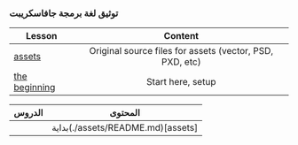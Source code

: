 
###  توثيق لغة برمجة جافاسكريبت

|  Lesson | Content |
| ------ |:-----:|
|[assets](./assets/README.md)|Original source files for assets (vector, PSD, PXD, etc)|
|[the beginning](./the-beginning/README.md)|Start here, setup|

|  الدروس | المحتوى |
| ------ |:-----:|
||بداية(./assets/README.md)[assets]|
